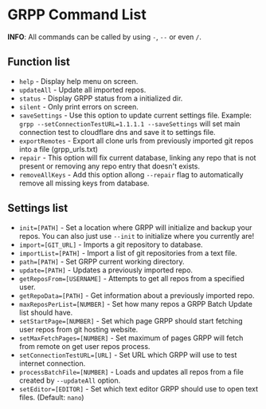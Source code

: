 # GRPP Command List

**INFO**: All commands can be called by using `-`, `--` or even `/`.

## Function list

- `help` - Display help menu on screen.
- `updateAll` - Update all imported repos.
- `status` - Display GRPP status from a initialized dir.
- `silent` - Only print errors on screen.
- `saveSettings` - Use this option to update current settings file. Example: `grpp --setConnectionTestURL=1.1.1.1 --saveSettings` will set main connection test to cloudflare dns and save it to settings file.
- `exportRemotes` - Export all clone urls from previously imported git repos into a file (grpp_urls.txt)
- `repair` - This option will fix current database, linking any repo that is not present or removing any repo entry that doesn't exists.
- `removeAllKeys` - Add this option allong `--repair` flag to automatically remove all missing keys from database.

## Settings list

- `init=[PATH]` - Set a location where GRPP will initialize and backup your repos. You can also just use `--init` to initialize where you currently are!
- `import=[GIT_URL]` - Imports a git repository to database.
- `importList=[PATH]` - Import a list of git repositories from a text file.
- `path=[PATH]` - Set GRPP current working directory.
- `update=[PATH]` - Updates a previously imported repo.
- `getReposFrom=[USERNAME]` - Attempts to get all repos from a specified user.
- `getRepoData=[PATH]` - Get information about a previously imported repo.
- `maxReposPerList=[NUMBER]` - Set how many repos a GRPP Batch Update list should have.
- `setStartPage=[NUMBER]` - Set which page GRPP should start fetching user repos from git hosting website.
- `setMaxFetchPages=[NUMBER]` - Set maximum of pages GRPP will fetch from remote on get user repos process.
- `setConnectionTestURL=[URL]` - Set URL which GRPP will use to test internet connection.
- `processBatchFile=[NUMBER]` - Loads and updates all repos from a file created by `--updateAll` option.
- `setEditor=[EDITOR]` - Set which text editor GRPP should use to open text files. (Default: `nano`)